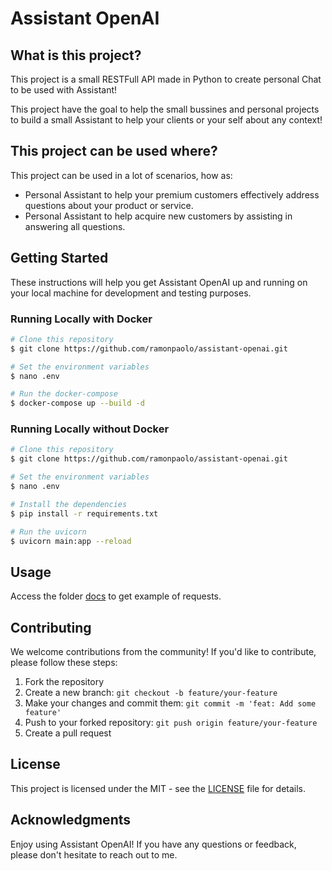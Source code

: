 # Assistant OpenAI

## What is this project?

This project is a small RESTFull API made in Python to create personal Chat to be used with Assistant!

This project have the goal to help the small bussines and personal projects to build a small Assistant to help your clients or your self about any context!

## This project can be used where?

This project can be used in a lot of scenarios, how as:

- Personal Assistant to help your premium customers effectively address questions about your product or service.
- Personal Assistant to help acquire new customers by assisting in answering all questions.

## Getting Started

These instructions will help you get Assistant OpenAI up and running on your local machine for development and testing purposes.

### Running Locally with Docker
```bash
# Clone this repository
$ git clone https://github.com/ramonpaolo/assistant-openai.git

# Set the environment variables
$ nano .env

# Run the docker-compose
$ docker-compose up --build -d
```

### Running Locally without Docker
```bash
# Clone this repository
$ git clone https://github.com/ramonpaolo/assistant-openai.git

# Set the environment variables
$ nano .env

# Install the dependencies
$ pip install -r requirements.txt

# Run the uvicorn
$ uvicorn main:app --reload
```

## Usage

Access the folder [docs](docs/) to get example of requests.

## Contributing

We welcome contributions from the community! If you'd like to contribute, please follow these steps:

1. Fork the repository
2. Create a new branch: `git checkout -b feature/your-feature`
3. Make your changes and commit them: `git commit -m 'feat: Add some feature'`
4. Push to your forked repository: `git push origin feature/your-feature`
5. Create a pull request

## License

This project is licensed under the MIT - see the [LICENSE](LICENSE) file for details.

## Acknowledgments

Enjoy using Assistant OpenAI! If you have any questions or feedback, please don't hesitate to reach out to me.

